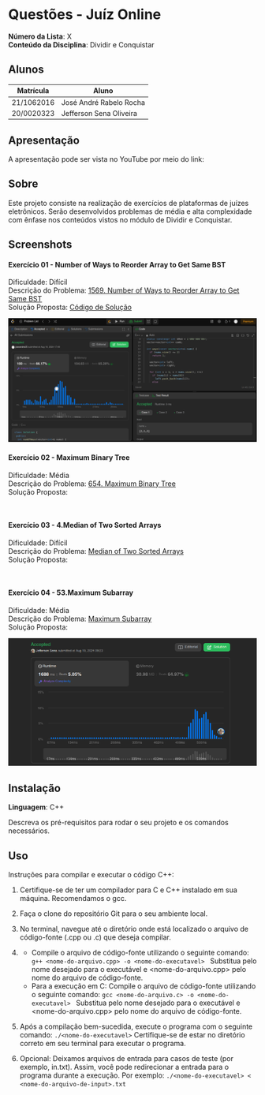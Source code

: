 # Questões - Juíz Online

**Número da Lista**: X<br>
**Conteúdo da Disciplina**: Dividir e Conquistar<br>

## Alunos

| Matrícula  | Aluno                               |
| ---------- | ----------------------------------- |
| 21/1062016 | José André Rabelo Rocha |
| 20/0020323 | Jefferson Sena Oliveira         |

## Apresentação
A apresentação pode ser vista no YouTube por meio do link: 

## Sobre

Este projeto consiste na realização de exercícios de plataformas de juízes eletrônicos. Serão desenvolvidos problemas de média e alta
complexidade com ênfase nos conteúdos vistos no módulo de Dividir e Conquistar. 

## Screenshots

#### Exercício 01 - Number of Ways to Reorder Array to Get Same BST

Dificuldade: Difícil <br>
Descrição do Problema: [1569. Number of Ways to Reorder Array to Get Same BST](https://leetcode.com/problems/number-of-ways-to-reorder-array-to-get-same-bst/description/) <br>
Solução Proposta:  [Código de Solução](https://github.com/projeto-de-algoritmos-2024/DividirEConquistar_Questoes_JuizOnline/blob/master/Number_Ways_Reorder_BST/reorder_same_bst.cpp)

![Exercicio 1](assets/exercicio_1.png)

#### Exercício 02 - Maximum Binary Tree

Dificuldade: Média  <br>
Descrição do Problema: [654. Maximum Binary Tree](https://leetcode.com/problems/maximum-binary-tree/description/) <br>
Solução Proposta: 

![]()

#### Exercício 03 - 4.Median of Two Sorted Arrays

Dificuldade: Difícil<br>
Descrição do Problema: [Median of Two Sorted Arrays](https://leetcode.com/problems/median-of-two-sorted-arrays/)<br>
Solução Proposta: 

![]()

#### Exercício 04 - 53.Maximum Subarray

Dificuldade: Média <br>
Descrição do Problema: [Maximum Subarray](https://leetcode.com/problems/maximum-subarray/description/)<br>
Solução Proposta: 

![Exercicio 4](assets/exercicio_4.png)

## Instalação

**Linguagem**: C++ <br>
<!-- **Framework**: (caso exista)<br> -->
Descreva os pré-requisitos para rodar o seu projeto e os comandos necessários.

## Uso

Instruções para compilar e executar o código C++:

1. Certifique-se de ter um compilador para C e C++ instalado em sua máquina. Recomendamos o gcc.

2. Faça o clone do repositório Git para o seu ambiente local.

3. No terminal, navegue até o diretório onde está localizado o arquivo de código-fonte (.cpp ou .c) que deseja compilar.

4. - Compile o arquivo de código-fonte utilizando o seguinte comando:
```g++ <nome-do-arquivo.cpp> -o <nome-do-executavel> ```
Substitua <nome-do-executavel> pelo nome desejado para o executável e <nome-do-arquivo.cpp> pelo nome do arquivo de código-fonte.
    - Para a execução em C: Compile o arquivo de código-fonte utilizando o seguinte comando:
```gcc <nome-do-arquivo.c> -o <nome-do-executavel> ```
Substitua <nome-do-executavel> pelo nome desejado para o executável e <nome-do-arquivo.cpp> pelo nome do arquivo de código-fonte.

5. Após a compilação bem-sucedida, execute o programa com o seguinte comando:
```./<nome-do-executavel>```
Certifique-se de estar no diretório correto em seu terminal para executar o programa.

6. Opcional: Deixamos arquivos de entrada para casos de teste (por exemplo, in.txt). Assim, você pode redirecionar a entrada para o programa durante a execução. Por exemplo:
```./<nome-do-executavel> < <nome-do-arquivo-de-input>.txt```

<!--## Outros

Quaisquer outras informações sobre seu projeto podem ser descritas abaixo.

-->
